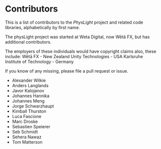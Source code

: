 ﻿# Contributors

This is a list of contributors to the *PhysLight* project and related
code libraries, alphabetically by first name.

The physLight project was started at Weta Digital, now Wētā FX, but
has additional contributors.

The employers of these individuals would have copyright claims also, these include:
 Wētā FX - New Zealand
 Unity Technologies - USA
 Karlsruhe Institute of Technology - Germany

If you know of any missing, please file a pull request or issue.

* Alexander Wilkie
* Anders Langlands
* Javor Kalojanov
* Johannes Hannika
* Johannes Meng
* Jorge Schwarzhaupt
* Kimball Thurston
* Luca Fascione
* Marc Droske
* Sebastien Speierer
* Seb Schmidt
* Sehera Nawaz
* Tom Matterson

